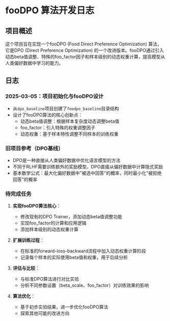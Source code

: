 # fooDPO 算法开发日志

## 项目概述

这个项目旨在实现一个fooDPO (Food Direct Preference Optimization) 算法，它是DPO (Direct Preference Optimization) 的一个改进版本。fooDPO通过引入动态beta值调整、特殊的foo_factor因子和样本级别的动态权重计算，提高模型从人类偏好数据中学习的能力。

## 日志

### 2025-03-05：项目初始化与fooDPO设计

- 从`dpo_baseline`项目创建了`foodpo_baseline`目录结构
- 设计了fooDPO算法的核心创新点：
  - 动态beta值调整：根据样本复杂度动态调整beta值
  - foo_factor：引入特殊的权重调整因子
  - 动态权重：基于样本特性调整不同样本的训练权重

### 旧项目参考（DPO基线）

- DPO是一种直接从人类偏好数据中优化语言模型的方法
- 不同于RLHF需要训练额外的奖励模型，DPO直接从偏好数据中计算隐式奖励
- 基本数学公式：最大化偏好数据中"被选中回答"的概率，同时最小化"被拒绝回答"的概率

### 待完成任务

1. **实现fooDPO算法核心**：
   - 修改现有的DPO Trainer，添加动态beta值调整功能
   - 实现foo_factor的计算和应用逻辑
   - 添加样本级别的动态权重计算

2. **扩展训练过程**：
   - 在标准的forward-loss-backward流程中加入动态权重计算阶段
   - 记录每个样本的实际使用beta值和权重，用于后续分析

3. **评估与比较**：
   - 与标准DPO算法进行对比实验
   - 分析不同参数设置（beta_scale、foo_factor）对训练效果的影响

4. **算法优化**：
   - 基于初步实验结果，进一步优化fooDPO算法
   - 探索其他可能的改进方向 